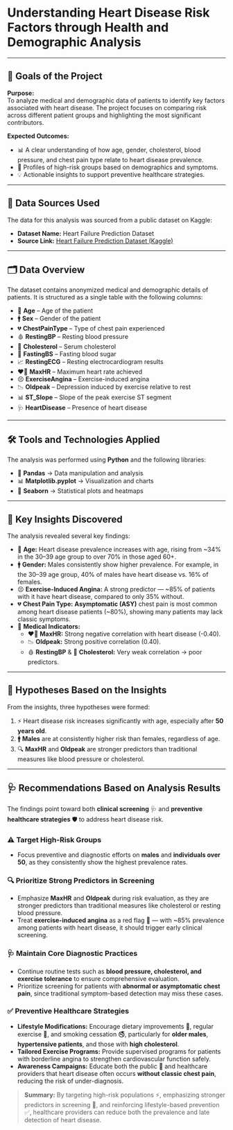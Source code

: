# Understanding Heart Disease Risk Factors through Health and Demographic Analysis

---

## 🎯 Goals of the Project
**Purpose:**  
To analyze medical and demographic data of patients to identify key factors associated with heart disease. The project focuses on comparing risk across different patient groups and highlighting the most significant contributors.

**Expected Outcomes:**  
- 📊 A clear understanding of how age, gender, cholesterol, blood pressure, and chest pain type relate to heart disease prevalence.  
- 👥 Profiles of high-risk groups based on demographics and symptoms.  
- 💡 Actionable insights to support preventive healthcare strategies.  

---

## 📂 Data Sources Used
The data for this analysis was sourced from a public dataset on Kaggle:  

- **Dataset Name:** Heart Failure Prediction Dataset  
- **Source Link:** [Heart Failure Prediction Dataset (Kaggle)](https://www.kaggle.com/datasets/fedesoriano/heart-failure-prediction)  

---

## 🗂️ Data Overview
The dataset contains anonymized medical and demographic details of patients. It is structured as a single table with the following columns:  

- 👵 **Age** – Age of the patient  
- 🚹 **Sex** – Gender of the patient  
- 💔 **ChestPainType** – Type of chest pain experienced  
- 🩸 **RestingBP** – Resting blood pressure  
- 🧪 **Cholesterol** – Serum cholesterol  
- 🍬 **FastingBS** – Fasting blood sugar  
- 📈 **RestingECG** – Resting electrocardiogram results  
- ❤️‍🔥 **MaxHR** – Maximum heart rate achieved  
- 😣 **ExerciseAngina** – Exercise-induced angina  
- 📉 **Oldpeak** – Depression induced by exercise relative to rest  
- 📊 **ST_Slope** – Slope of the peak exercise ST segment  
- 🩺 **HeartDisease** – Presence of heart disease  

---

## 🛠️ Tools and Technologies Applied
The analysis was performed using **Python** and the following libraries:  
- 🐼 **Pandas** → Data manipulation and analysis  
- 📊 **Matplotlib.pyplot** → Visualization and charts  
- 🌈 **Seaborn** → Statistical plots and heatmaps  

---

## 🔑 Key Insights Discovered
The analysis revealed several key findings:  

- 👵 **Age:** Heart disease prevalence increases with age, rising from ~34% in the 30–39 age group to over 70% in those aged 60+.  
- 🚹 **Gender:** Males consistently show higher prevalence. For example, in the 30–39 age group, 40% of males have heart disease vs. 16% of females.  
- 😣 **Exercise-Induced Angina:** A strong predictor — ~85% of patients with it have heart disease, compared to only 35% without.  
- 💔 **Chest Pain Type:** **Asymptomatic (ASY)** chest pain is most common among heart disease patients (~80%), showing many patients may lack classic symptoms.  
- 🧾 **Medical Indicators:**  
  - ❤️‍🔥 **MaxHR:** Strong negative correlation with heart disease (-0.40).  
  - 📉 **Oldpeak:** Strong positive correlation (0.40).  
  - 🩸 **RestingBP** & 🧪 **Cholesterol:** Very weak correlation → poor predictors.  

---

## 🧪 Hypotheses Based on the Insights
From the insights, three hypotheses were formed:  

1. ⚡ Heart disease risk increases significantly with age, especially after **50 years old**.  
2. 🚹 **Males** are at consistently higher risk than females, regardless of age.  
3. 🔍 **MaxHR** and **Oldpeak** are stronger predictors than traditional measures like blood pressure or cholesterol.  

---

## 🩺 Recommendations Based on Analysis Results

The findings point toward both **clinical screening** 🩺 and **preventive healthcare strategies** 🛡️ to address heart disease risk.

### ⚠️ Target High-Risk Groups
- Focus preventive and diagnostic efforts on **males** and **individuals over 50**, as they consistently show the highest prevalence rates.

### 🔍 Prioritize Strong Predictors in Screening
- Emphasize **MaxHR** and **Oldpeak** during risk evaluation, as they are stronger predictors than traditional measures like cholesterol or resting blood pressure.  
- Treat **exercise-induced angina** as a red flag 🚨 — with ~85% prevalence among patients with heart disease, it should trigger early clinical screening.

### 🩺 Maintain Core Diagnostic Practices
- Continue routine tests such as **blood pressure, cholesterol, and exercise tolerance** to ensure comprehensive evaluation.  
- Prioritize screening for patients with **abnormal or asymptomatic chest pain**, since traditional symptom-based detection may miss these cases.

### ✅ Preventive Healthcare Strategies
- **Lifestyle Modifications:** Encourage dietary improvements 🥗, regular exercise 🏃, and smoking cessation 🚭, particularly for **older males**, **hypertensive patients**, and those with **high cholesterol**.  
- **Tailored Exercise Programs:** Provide supervised programs for patients with borderline angina to strengthen cardiovascular function safely.  
- **Awareness Campaigns:** Educate both the public 📢 and healthcare providers that heart disease often occurs **without classic chest pain**, reducing the risk of under-diagnosis.

> **Summary:** By targeting high-risk populations ⚡, emphasizing stronger predictors in screening 🔎, and reinforcing lifestyle-based prevention ✅, healthcare providers can reduce both the prevalence and late detection of heart disease.
